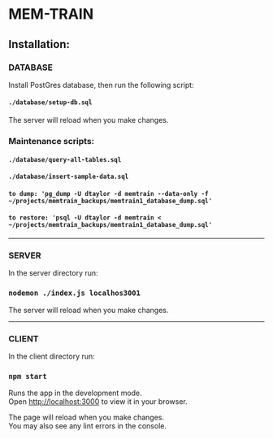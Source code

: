# MEM-TRAIN

## Installation:


### DATABASE

Install PostGres database, then run the following script:

#### `./database/setup-db.sql`


The server will reload when you make changes.

### Maintenance scripts:

#### `./database/query-all-tables.sql`
#### `./database/insert-sample-data.sql`
#### `to dump: 'pg_dump -U dtaylor -d memtrain --data-only -f ~/projects/memtrain_backups/memtrain1_database_dump.sql'`
#### `to restore: 'psql -U dtaylor -d memtrain < ~/projects/memtrain_backups/memtrain1_database_dump.sql'`

---
### SERVER

In the server directory run:

### `nodemon ./index.js localhos3001`


The server will reload when you make changes.

---

### CLIENT
In the client directory run:

### `npm start`

Runs the app in the development mode.\
Open [http://localhost:3000](http://localhost:3000) to view it in your browser.

The page will reload when you make changes.\
You may also see any lint errors in the console.
